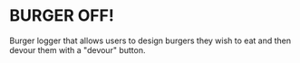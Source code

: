 # BURGER OFF!
Burger logger that allows users to design burgers they wish to eat and then devour them with a "devour" button.
